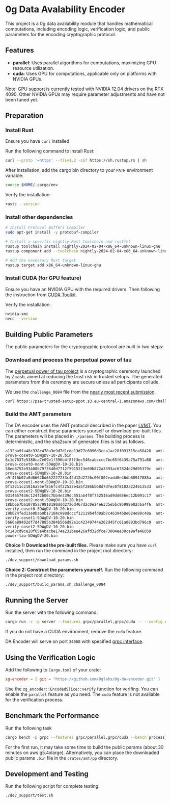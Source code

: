 # 0g Data Avalability Encoder

This project is a 0g data availability module that handles mathematical computations, including encoding logic, verification logic, and public parameters for the encoding cryptographic protocol.

## Features

- **parallel**: Uses parallel algorithms for computations, maximizing CPU resource utilization.
- **cuda**: Uses GPU for computations, applicable only on platforms with NVIDIA GPUs.

Note: GPU support is currently tested with NVIDIA 12.04 drivers on the RTX 4090. Other NVIDIA GPUs may require parameter adjustments and have not been tuned yet.

## Preparation

### Install Rust

Ensure you have `curl` installed.

Run the following command to install Rust:
```bash
curl --proto '=https' --tlsv1.2 -sSf https://sh.rustup.rs | sh
```

After installation, add the cargo bin directory to your `PATH` environment variable:
```bash
source $HOME/.cargo/env
```

Verify the installation:
```bash
rustc --version
```

### Install other dependencies

```bash
# Install Protocol Buffers Compiler
sudo apt-get install -y protobuf-compiler

# Install a specific nightly Rust toolchain and rustfmt
rustup toolchain install nightly-2024-02-04-x86_64-unknown-linux-gnu
rustup component add --toolchain nightly-2024-02-04-x86_64-unknown-linux-gnu rustfmt

# Add the necessary Rust target
rustup target add x86_64-unknown-linux-gnu
```

### Install CUDA (for GPU feature)
Ensure you have an NVIDIA GPU with the required drivers. Then following the instruction from [CUDA Toolkit](https://developer.nvidia.com/cuda-12-4-1-download-archive).

Verify the installation:
```bash
nvidia-smi
nvcc --version
```

## Building Public Parameters

The public parameters for the cryptographic protocol are built in two steps:

### Download and process the perpetual power of tau
The [perpetual power of tau project](https://github.com/privacy-scaling-explorations/perpetualpowersoftau) is a cryptographic ceremony launched by Zcash, aimed at reducing the trust risk in trusted setups. The generated parameters from this ceremony are secure unless all participants collude.

We use the `challenge_0084` file from the [nearly most recent submission](https://github.com/privacy-scaling-explorations/perpetualpowersoftau/blob/master/0084_jpwang_response/README.md). 
```bash
curl https://pse-trusted-setup-ppot.s3.eu-central-1.amazonaws.com/challenge_0084 -o challenge_0084
```

### Build the AMT parameters
  
The DA encoder uses the AMT protocol described in the paper [LVMT](https://www.usenix.org/conference/osdi23/presentation/li-chenxing). You can either construct these parameters yourself or download pre-built files. The parameters will be placed in `./params`. The building process is deterministic, and the sha2sum of generated files is list as follows.

```
a132ba9fa48c338c478a3e9d7d1cde13d77c6096d3cca1ac28f091315ca58428  amt-prove-coset0-5DWgDV-10-20.bin
6c1d7837e5380ca7e09e1f396b4f8ff3ec546cabcccc7bc65f6439a75a791a80  amt-prove-coset0-mont-5DWgDV-10-20.bin
58ee8752e93408b79f3640d7712f5915213e69b872a3393ac67824d29d95379c  amt-prove-coset1-5DWgDV-10-20.bin
a9f4f6b07a0d66620d652227233c42d12d2726c00f802eadd0e46db68917885a  amt-prove-coset1-mont-5DWgDV-10-20.bin
0f12211c21816a55ef856fc4f22532e4a5f286bb68d7dfec0f8102a224613533  amt-prove-coset2-5DWgDV-10-20.bin
0314657436c124f2b00c7bb4e239dc551ab4f0f732516ad9dd656ec12b091c17  amt-prove-coset2-mont-5DWgDV-10-20.bin
18bb6b7ba10785a79810180ddd27a6d467d2c0e24e6335e5bc95998e02c6a4f6  amt-verify-coset0-5DWgDV-10-20.bin
19b024fed13e0ba60b17184c998dcccf12119b4fd0ab7c46394b8e024e99c48a  amt-verify-coset1-5DWgDV-10-20.bin
5660a89402df7d47885b304b566d92e1c42349744e202d45fc61a0893bd796c9  amt-verify-coset2-5DWgDV-10-20.bin
bc148cd9ce28f65a4bacbe174a232bee426afd32dfce73004ee38ca9afa46059  power-tau-5DWgDV-20.bin
```

**Choice 1: Download the pre-built files.** Please make sure you have `curl` installed, then run the command in the project root directory:
```sh
./dev_support/download_params.sh
```

**Choice 2: Construct the parameters yourself.** Run the following command in the project root directory:
```sh
./dev_support/build_params.sh challenge_0084
```

## Running the Server

Run the server with the following command:
```sh
cargo run -r -p server --features grpc/parallel,grpc/cuda -- --config run/config.toml
```
If you do not have a CUDA environment, remove the `cuda` feature.

DA Encoder will serve on port `34000` with specified [grpc interface](grpc/proto/encoder.proto). 


## Using the Verification Logic

Add the following to `Cargo.toml` of your crate:
```toml
zg-encoder = { git = "https://github.com/0glabs/0g-da-encoder.git" }
```
Use the `zg_encoder::EncodedSlice::verify` function for verifing. You can enable the `parallel` feature as you need. The `cuda` feature is not avaliable for the verification process.

## Benchmark the Performance

Run the following task
```bash
cargo bench -p grpc --features grpc/parallel,grpc/cuda --bench process_data --features zg-encoder/production_mode -- --nocapture
```

For the first run, it may take some time to build the public params (about 30 minutes on aws g5.4xlarge). Alternatively, you can place the downloaded public params `.bin` file in the `crates/amt/pp` directory.


## Development and Testing

Run the following script for complete testing:
```sh
./dev_support/test.sh
```
